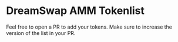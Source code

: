 # DreamSwap AMM Tokenlist

Feel free to open a PR to add your tokens. Make sure to increase the version of the list in your PR.
